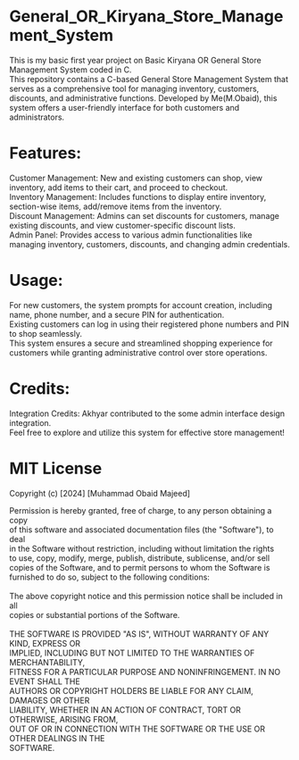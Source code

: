 # General_OR_Kiryana_Store_Management_System
This is my basic first year project on Basic Kiryana OR General Store Management System coded in C.
<br>
This repository contains a C-based General Store Management System that serves as a comprehensive tool for managing inventory, customers, discounts, and administrative functions. Developed by Me(M.Obaid), this system offers a user-friendly interface for both customers and administrators.
<br>
# Features:
Customer Management: New and existing customers can shop, view inventory, add items to their cart, and proceed to checkout.<br>
Inventory Management: Includes functions to display entire inventory, section-wise items, add/remove items from the inventory.<br>
Discount Management: Admins can set discounts for customers, manage existing discounts, and view customer-specific discount lists.<br>
Admin Panel: Provides access to various admin functionalities like managing inventory, customers, discounts, and changing admin credentials.<br>
# Usage:
For new customers, the system prompts for account creation, including name, phone number, and a secure PIN for authentication.<br>
Existing customers can log in using their registered phone numbers and PIN to shop seamlessly.<br>
This system ensures a secure and streamlined shopping experience for customers while granting administrative control over store operations. <br>
# Credits:
Integration Credits: Akhyar contributed to the some admin interface design integration.<br>
Feel free to explore and utilize this system for effective store management!
# MIT License

Copyright (c) [2024] [Muhammad Obaid Majeed]

Permission is hereby granted, free of charge, to any person obtaining a copy<br>
of this software and associated documentation files (the "Software"), to deal<br>
in the Software without restriction, including without limitation the rights<br>
to use, copy, modify, merge, publish, distribute, sublicense, and/or sell<br>
copies of the Software, and to permit persons to whom the Software is<br>
furnished to do so, subject to the following conditions:<br>
<br>
The above copyright notice and this permission notice shall be included in all<br>
copies or substantial portions of the Software.<br>
<br>
THE SOFTWARE IS PROVIDED "AS IS", WITHOUT WARRANTY OF ANY KIND, EXPRESS OR<br>
IMPLIED, INCLUDING BUT NOT LIMITED TO THE WARRANTIES OF MERCHANTABILITY,<br>
FITNESS FOR A PARTICULAR PURPOSE AND NONINFRINGEMENT. IN NO EVENT SHALL THE<br>
AUTHORS OR COPYRIGHT HOLDERS BE LIABLE FOR ANY CLAIM, DAMAGES OR OTHER<br>
LIABILITY, WHETHER IN AN ACTION OF CONTRACT, TORT OR OTHERWISE, ARISING FROM,<br>
OUT OF OR IN CONNECTION WITH THE SOFTWARE OR THE USE OR OTHER DEALINGS IN THE<br>
SOFTWARE.<br>
